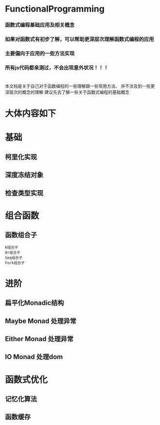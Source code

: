 # FunctionalProgramming
### 函数式编程基础应用及相关概念
### 如果对函数式有初步了解，可以帮助更深层次理解函数式编程的应用
### 主要偏向于应用的一些方法实现
### 所有js代码都亲测过，不会出现意外状况！！！

#
本文档是关于自己对于函数编程的一些理解跟一些常用方法、
并不涉及到一些更深层次的概念的理解 建议先去了解一些关于函数式编程的基础概念
# 大体内容如下
# 基础
  ## 柯里化实现
  ## 深度冻结对象
  ## 检查类型实现
# 组合函数
  ## 函数组合子 
    K组合子
    Or组合子
    Seq组合子
    Fork组合子
# 进阶
  ## 扁平化Monadic结构
  ## Maybe Monad 处理异常
  ## Either Monad 处理异常
  ## IO Monad 处理dom
# 函数式优化
  ## 记忆化算法
  ## 函数缓存
